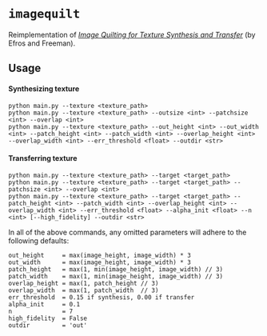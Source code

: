 # `imagequilt`
Reimplementation of [_Image Quilting for Texture Synthesis and Transfer_](https://www2.eecs.berkeley.edu/Research/Projects/CS/vision/papers/efros-siggraph01.pdf) (by Efros and Freeman).

## Usage
#### Synthesizing texture
```
python main.py --texture <texture_path>
python main.py --texture <texture_path> --outsize <int> --patchsize <int> --overlap <int>
python main.py --texture <texture_path> --out_height <int> --out_width <int> --patch_height <int> --patch_width <int> --overlap_height <int> --overlap_width <int> --err_threshold <float> --outdir <str>
```

#### Transferring texture
```
python main.py --texture <texture_path> --target <target_path>
python main.py --texture <texture_path> --target <target_path> --patchsize <int> --overlap <int>
python main.py --texture <texture_path> --target <target_path> --patch_height <int> --patch_width <int> --overlap_height <int> --overlap_width <int> --err_threshold <float> --alpha_init <float> --n <int> [--high_fidelity] --outdir <str>
```

In all of the above commands, any omitted parameters will adhere to the following defaults:
```
out_height     = max(image_height, image_width) * 3
out_width      = max(image_height, image_width) * 3
patch_height   = max(1, min(image_height, image_width) // 3)
patch_width    = max(1, min(image_height, image_width) // 3)
overlap_height = max(1, patch_height // 3)
overlap_width  = max(1, patch_width  // 3)
err_threshold  = 0.15 if synthesis, 0.00 if transfer
alpha_init     = 0.1
n              = 7
high_fidelity  = False
outdir         = 'out'
```
